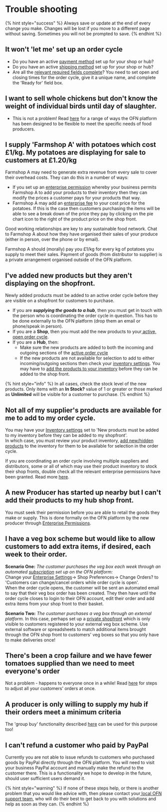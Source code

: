 # Trouble shooting

{% hint style="success" %}
Always save or update at the end of every change you make. Changes will be lost if you move to a different page without saving. Sometimes you will not be prompted to save.
{% endhint %}

## It won't 'let me' set up an order cycle

* Do you have an active [payment method](recursos-basicos/shopfront/payment-methods.md) set up for your shop or hub?
* Do you have an active [shipping method](recursos-basicos/shopfront/shipping-methods.md) set up for your shop or hub?
* Are all the [relevant required fields complete](recursos-basicos/shopfront/order-cycle/)? You need to set open and closing times for the order cycle, give it a unique name, and complete the 'Ready for' field box.

## I want to sell whole chickens but don't know the weight of individual birds until day of slaughter.

* This is not a problem! Read [here](recursos-basicos/products-1/pricing-irregular-items-kg.md) for a range of ways the OFN platform has been designed to be flexible to meet the specific needs of food producers.

## I supply 'Farmshop A' with potatoes which cost £1/kg. My potatoes are displaying for sale to customers at £1.20/kg

Farmshop A may need to generate extra revenue from every sale to cover their overhead costs. They can do this in a number of ways:

* If you set up an [enterprise permission](recursos-basicos/enterprise-profile/enterprise-to-enterprise-permissions-e2es.md) whereby your business permits Farmshop A to add your products to their inventory then they can modify the prices a customer pays for your products that way. 
* Farmshop A may add an [enterprise fee](recursos-basicos/shopfront/enterprise-fees.md) to your cost price for the potatoes. If this is the case then customers purchasing the items will be able to see a break down of the price they pay by clicking on the pie chart icon to the right of the product price on the shop front.

Good working relationships are key to any sustainable food network. Chat to Farmshop A about how they have organised their sales of your produce \(either in person, over the phone or by email\).

Farmshop A should \(morally\) pay you £1/kg for every kg of potatoes you supply to meet their sales. Payment of goods \(from distributor to supplier\) is a private arrangement organised outside of the OFN platform.

## I've added new products but they aren't displaying on the shopfront.

Newly added products must be added to an active order cycle before they are visible on a shopfront for customers to purchase.

* If you are _**supplying the goods to a hub**_, then you must get in touch with the person who is coordinating the order cycle in question.  This has to be done externally to the OFN platform \(drop them an email or phone/speak in person\).
* If you are a **Shop**, then you must add the new products to your[ active, open order cycle](recursos-basicos/shopfront/order-cycle/order-cycles-for-producers.md).
* If you are a **Hub**, then:
  * Make sure the new products are added to both the incoming and outgoing sections of the [active order cycle](recursos-basicos/shopfront/order-cycle/order-cycles-for-hubs.md)
  * If the new products are not available for selection to add to either incoming/outgoing sections then check your [inventory settings](recursos-basicos/enterprise-profile/enterprise-settings.md#inventory-settings). You may have to [add the products to your inventory](recursos-basicos/products-1/inventory-tool.md#reviewing-new-products) before they can be added to the shop front.

{% hint style="info" %}
In all cases, check the stock level of the new products. Only items with an **In Stock?** value of 1 or greater or those marked as **Unlimited** will be visible for a customer to purchase.
{% endhint %}

## Not all of my supplier's products are available for me to add to my order cycle.

You may have your [Inventory settings](recursos-basicos/enterprise-profile/enterprise-settings.md#inventory-settings) set to 'New products must be added to my inventory before they can be added to my shopfront'.  
In which case, you must review your product inventory, [add new/hidden products](recursos-basicos/products-1/inventory-tool.md#managing-your-inventory-products) to the inventory for them to be available for selection in the order cycle.

If you are coordinating an order cycle involving multiple suppliers and distributors, some or all of which may use their product inventory to stock their shop fronts, double check all the relevant enterprise permissions have been granted. Read more [here](recursos-basicos/shopfront/order-cycle/permissions-in-multi-enterprise-order-cycles.md).

## A new Producer has started up nearby but I can't add their products to my hub shop front.

You must seek their permission before you are able to retail the goods they make or supply. This is done formally on the OFN platform by the new producer through [Enterprise Permissions](recursos-basicos/enterprise-profile/enterprise-to-enterprise-permissions-e2es.md).

## I have a veg box scheme but would like to allow customers to add extra items, if desired, each week to their order.

**Scenario One:** _The customer purchases the veg box each week through an automated_ [_subscription_](recursos-basicos/subscriptions/) _set up on the OFN platform:_  
Change your [Enterprise Settings](recursos-basicos/enterprise-profile/enterprise-settings.md#shop-preferences)-&gt; Shop Preferences-&gt; Change Orders? to 'Customers can change/cancel orders while order cycle is open'.  
When the order cycle opens, the customer will be sent an automated email to say that their veg box order has been created. They then have until the order cycle closes to login to their OFN account, edit their order and add extra items from your shop front to their basket.

**Scenario Two:** _The customer purchases a veg box through an external platform._ In this case, perhaps set up a [private shopfront](recursos-basicos/shopfront/private-shopfront.md) which is only visible to customers registered to your external veg box scheme. Use external software or spreadsheets to match additional items brought through the OFN shop front to customers' veg boxes so that you only have to make deliveries once!

## There's been a crop failure and we have fewer tomatoes supplied than we need to meet everyone's order

Not a problem - happens to everyone once in a while! Read [here](recursos-basicos/orders/view-orders.md#example-1-you-have-a-stock-shortage-and-must-reduce-customer-order-quantities-for-a-certain-product) for steps to adjust all your customers' orders at once.

## A producer is only willing to supply my hub if their orders meet a minimum criteria

The 'group buy' functionality described [here](recursos-basicos/products-1/group-buy-for-bulk-ordering.md) can be used for this purpose too!

## I can't refund a customer who paid by PayPal

Currently you are not able to issue refunds to customers who purchased goods by PayPal directly through the OFN platform. You will need to visit your business PayPal account and manually make the refund to the customer there. This is a functionality we hope to develop in the future, should user sufficient users demand it.

{% hint style="warning" %}
If none of these steps help, or there is another problem that you would like advice with, then please contact your[ local OFN support team](), who will do their best to get back to you with solutions and help as soon as they can.
{% endhint %}

